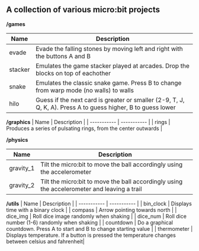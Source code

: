 
## A collection of various micro:bit projects

**/games**

| Name        | Description |
| ----------- | ----------- |
| evade       | Evade the falling stones by moving left and right with the buttons A and B |
| stacker     | Emulates the game stacker played at arcades. Drop the blocks on top of eachother |
| snake       | Emulates the classic snake game. Press B to change from warp mode (no walls) to walls |
| hilo        | Guess if the next card is greater or smaller (2-9, T, J, Q, K, A). Press A to guess higher, B to guess lower |

**/graphics**
| Name        | Description |
| ----------- | ----------- |
| rings       | Produces a series of pulsating rings, from the center outwards    |

**/physics**

| Name        | Description |
| ----------- | ----------- |
| gravity_1       | Tilt the micro:bit to move the ball accordingly using the accelerometer|
| gravity_2     | Tilt the micro:bit to move the ball accordingly using the accelerometer and leaving a trail |

**/utils**
| Name        | Description |
| ----------- | ----------- |
| bin_clock   | Displays time with a binary clock |
| compass     | Arrow pointing towards north |
| dice_img    | Roll dice image randomly when shaking |
| dice_num    | Roll dice number (1-6) randomly when shaking |
| countdown   | Do a graphical countdown. Press A to start and B to change starting value |
| thermometer | Displays temperature. If a button is pressed the temperature changes between celsius and fahrenheit|